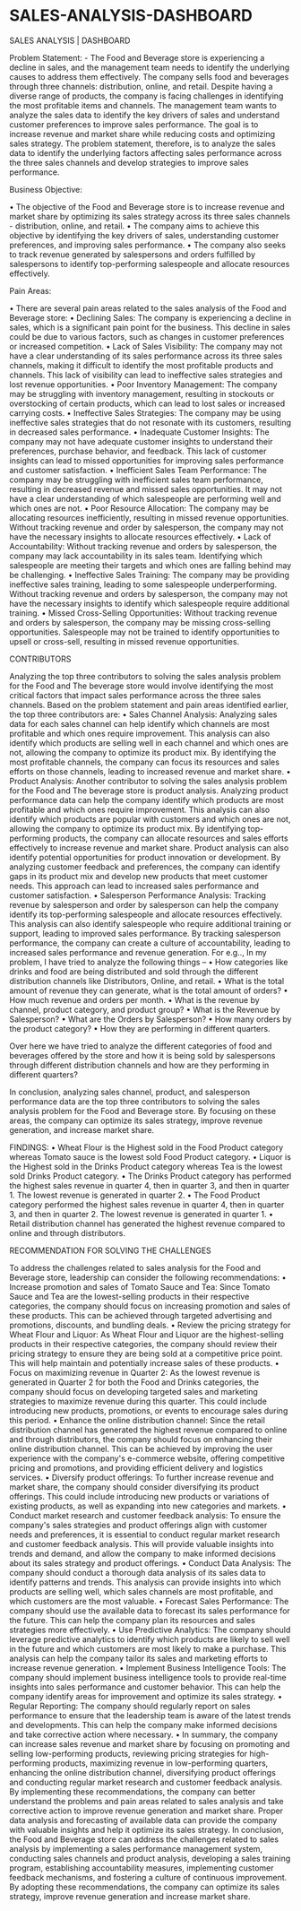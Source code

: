 # SALES-ANALYSIS-DASHBOARD
SALES ANALYSIS | DASHBOARD

Problem Statement: -
The Food and Beverage store is experiencing a decline in sales, and the management team needs to 
identify the underlying causes to address them effectively. The company sells food and beverages 
through three channels: distribution, online, and retail. Despite having a diverse range of products, the 
company is facing challenges in identifying the most profitable items and channels. The management 
team wants to analyze the sales data to identify the key drivers of sales and understand customer 
preferences to improve sales performance. The goal is to increase revenue and market share while 
reducing costs and optimizing sales strategy. The problem statement, therefore, is to analyze the sales 
data to identify the underlying factors affecting sales performance across the three sales channels and 
develop strategies to improve sales performance.

Business Objective:

• The objective of the Food and Beverage store is to increase revenue and market share by 
optimizing its sales strategy across its three sales channels - distribution, online, and retail. 
• The company aims to achieve this objective by identifying the key drivers of sales, 
understanding customer preferences, and improving sales performance.
• The company also seeks to track revenue generated by salespersons and orders fulfilled by 
salespersons to identify top-performing salespeople and allocate resources effectively.


Pain Areas:

• There are several pain areas related to the sales analysis of the Food and Beverage store:
• Declining Sales: The company is experiencing a decline in sales, which is a significant pain 
point for the business. This decline in sales could be due to various factors, such as changes in 
customer preferences or increased competition.
• Lack of Sales Visibility: The company may not have a clear understanding of its sales 
performance across its three sales channels, making it difficult to identify the most profitable 
products and channels. This lack of visibility can lead to ineffective sales strategies and lost 
revenue opportunities.
• Poor Inventory Management: The company may be struggling with inventory management, 
resulting in stockouts or overstocking of certain products, which can lead to lost sales or 
increased carrying costs.
• Ineffective Sales Strategies: The company may be using ineffective sales strategies that do not 
resonate with its customers, resulting in decreased sales performance.
• Inadequate Customer Insights: The company may not have adequate customer insights to 
understand their preferences, purchase behavior, and feedback. This lack of customer insights 
can lead to missed opportunities for improving sales performance and customer satisfaction.
• Inefficient Sales Team Performance: The company may be struggling with inefficient sales 
team performance, resulting in decreased revenue and missed sales opportunities. It may not 
have a clear understanding of which salespeople are performing well and which ones are not.
• Poor Resource Allocation: The company may be allocating resources inefficiently, resulting in 
missed revenue opportunities. Without tracking revenue and order by 
salesperson, the company may not have the necessary insights to allocate resources effectively.
• Lack of Accountability: Without tracking revenue and orders by salesperson, the company may 
lack accountability in its sales team. Identifying which salespeople are
meeting their targets and which ones are falling behind may be challenging.
• Ineffective Sales Training: The company may be providing ineffective sales training, leading 
to some salespeople underperforming. Without tracking revenue and orders by salesperson, 
the company may not have the necessary insights to identify which salespeople require 
additional training.
• Missed Cross-Selling Opportunities: Without tracking revenue and orders by salesperson, the 
company may be missing cross-selling opportunities. Salespeople may not be trained to 
identify opportunities to upsell or cross-sell, resulting in missed revenue opportunities.


CONTRIBUTORS 

Analyzing the top three contributors to solving the sales analysis problem for the Food and 
The beverage store would involve identifying the most critical factors that impact sales 
performance across the three sales channels. Based on the problem statement and pain areas 
identified earlier, the top three contributors are:
• Sales Channel Analysis: Analyzing sales data for each sales channel can help identify which 
channels are most profitable and which ones require improvement. This analysis can also 
identify which products are selling well in each channel and which ones are not, allowing the 
company to optimize its product mix. By identifying the most profitable channels, the company 
can focus its resources and sales efforts on those channels, leading to increased revenue and 
market share.
• Product Analysis: Another contributor to solving the sales analysis problem for the Food and 
The beverage store is product analysis. Analyzing product performance data can help the company 
identify which products are most profitable and which ones require improvement. This analysis 
can also identify which products are popular with customers and which ones are not, allowing 
the company to optimize its product mix. By identifying top-performing products, the company 
can allocate resources and sales efforts effectively to increase revenue and market share.
Product analysis can also identify potential opportunities for product innovation or 
development. By analyzing customer feedback and preferences, the company can identify gaps 
in its product mix and develop new products that meet customer needs. This approach can lead 
to increased sales performance and customer satisfaction.
• Salesperson Performance Analysis: Tracking revenue by salesperson and order by 
salesperson can help the company identify its top-performing salespeople and allocate 
resources effectively. This analysis can also identify salespeople who require additional 
training or support, leading to improved sales performance. By tracking salesperson 
performance, the company can create a culture of accountability, leading to increased sales 
performance and revenue generation.
For e.g.., In my problem, I have tried to analyze the following things –
• How categories like drinks and food are being distributed and sold through the different 
distribution channels like Distributors, Online, and retail. 
• What is the total amount of revenue they can generate, what is the total amount of orders? 
• How much revenue and orders per month. 
• What is the revenue by channel, product category, and product group? 
• What is the Revenue by Salesperson?
• What are the Orders by Salesperson?
• How many orders by the product category? 
• How they are performing in different quarters.

Over here we have tried to analyze the different categories of food and beverages offered 
by the store and how it is being sold by salespersons through different distribution channels and 
how are they performing in different quarters? 


In conclusion, analyzing sales channel, product, and salesperson performance data are the top 
three contributors to solving the sales analysis problem for the Food and Beverage store. By 
focusing on these areas, the company can optimize its sales strategy, improve revenue 
generation, and increase market share.


FINDINGS:
• Wheat Flour is the Highest sold in the Food Product category whereas Tomato sauce is the lowest 
sold Food Product category. 
• Liquor is the Highest sold in the Drinks Product category whereas Tea is the lowest sold Drinks 
Product category. 
• The Drinks Product category has performed the highest sales revenue in quarter 4, then in quarter 3, and 
then in quarter 1. The lowest revenue is generated in quarter 2. 
• The Food Product category performed the highest sales revenue in quarter 4, then in quarter 3, and 
then in quarter 2. The lowest revenue is generated in quarter 1. 
• Retail distribution channel has generated the highest revenue compared to online and through 
distributors. 


RECOMMENDATION FOR SOLVING THE CHALLENGES


To address the challenges related to sales analysis for the Food and Beverage store, leadership 
can consider the following recommendations:
• Increase promotion and sales of Tomato Sauce and Tea: Since Tomato Sauce and Tea are the 
lowest-selling products in their respective categories, the company should focus on increasing 
promotion and sales of these products. This can be achieved through targeted advertising and 
promotions, discounts, and bundling deals.
• Review the pricing strategy for Wheat Flour and Liquor: As Wheat Flour and Liquor are the 
highest-selling products in their respective categories, the company should review their pricing 
strategy to ensure they are being sold at a competitive price point. This will help maintain and 
potentially increase sales of these products.
• Focus on maximizing revenue in Quarter 2: As the lowest revenue is generated in Quarter 2 for 
both the Food and Drinks categories, the company should focus on developing targeted sales and 
marketing strategies to maximize revenue during this quarter. This could include introducing 
new products, promotions, or events to encourage sales during this period.
• Enhance the online distribution channel: Since the retail distribution channel has generated the 
highest revenue compared to online and through distributors, the company should focus on 
enhancing their online distribution channel. This can be achieved by improving the user 
experience with the company's e-commerce website, offering competitive pricing and 
promotions, and providing efficient delivery and logistics services.
• Diversify product offerings: To further increase revenue and market share, the company should 
consider diversifying its product offerings. This could include introducing new products or 
variations of existing products, as well as expanding into new categories and markets.
• Conduct market research and customer feedback analysis: To ensure the company's sales 
strategies and product offerings align with customer needs and preferences, it is essential to 
conduct regular market research and customer feedback analysis. This will provide valuable 
insights into trends and demand, and allow the company to make informed decisions about its 
sales strategy and product offerings.
• Conduct Data Analysis: The company should conduct a thorough data analysis of its sales data 
to identify patterns and trends. This analysis can provide insights into which products are 
selling well, which sales channels are most profitable, and which customers are the most 
valuable.
• Forecast Sales Performance: The company should use the available data to forecast its sales 
performance for the future. This can help the company plan its resources and sales strategies 
more effectively.
• Use Predictive Analytics: The company should leverage predictive analytics to identify which 
products are likely to sell well in the future and which customers are most likely to make a 
purchase. This analysis can help the company tailor its sales and marketing efforts to increase 
revenue generation.
• Implement Business Intelligence Tools: The company should implement business intelligence 
tools to provide real-time insights into sales performance and customer behavior. This can help 
the company identify areas for improvement and optimize its sales strategy.
• Regular Reporting: The company should regularly report on sales performance to ensure that 
the leadership team is aware of the latest trends and developments. This can help the company 
make informed decisions and take corrective action where necessary.
• In summary, the company can increase sales revenue and market share by focusing on 
promoting and selling low-performing products, reviewing pricing strategies for high-performing products, maximizing revenue in low-performing quarters, enhancing the online 
distribution channel, diversifying product offerings and conducting regular market research 
and customer feedback analysis.
By implementing these recommendations, the company can better understand the problems 
and pain areas related to sales analysis and take corrective action to improve revenue generation 
and market share. Proper data analysis and forecasting of available data can provide the 
company with valuable insights and help it optimize its sales strategy.
In conclusion, the Food and Beverage store can address the challenges related to sales analysis 
by implementing a sales performance management system, conducting sales channels and 
product analysis, developing a sales training program, establishing accountability measures, 
implementing customer feedback mechanisms, and fostering a culture of continuous 
improvement. By adopting these recommendations, the company can optimize its sales 
strategy, improve revenue generation and increase market share.
